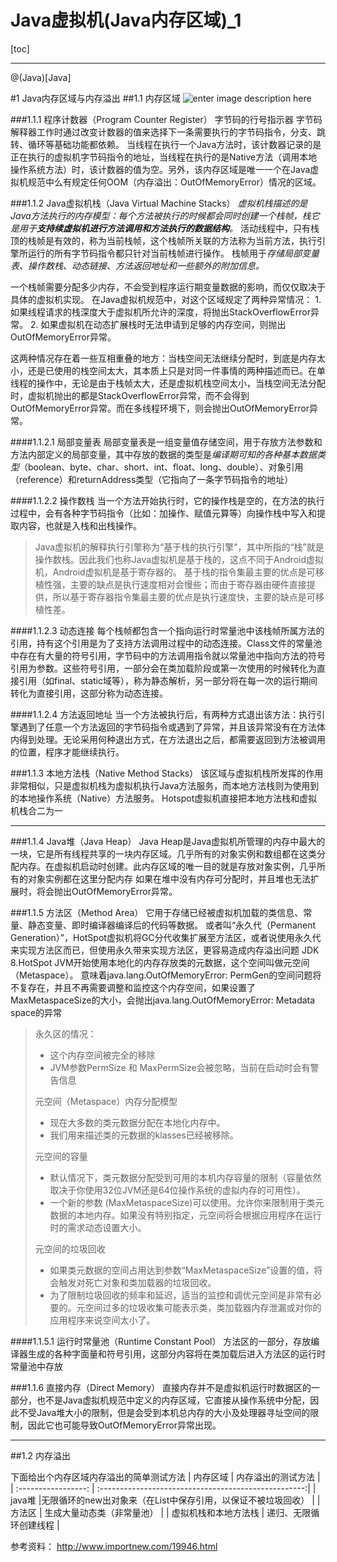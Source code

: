 # Java虚拟机(Java内存区域)_1

[toc]

---
@(Java)[Java]

#1 Java内存区域与内存溢出
##1.1 内存区域
![enter image description here](https://en.wikipedia.org/wiki/File:JvmSpec7.png)

###1.1.1 程序计数器（Program Counter Register）
字节码的行号指示器
字节码解释器工作时通过改变计数器的值来选择下一条需要执行的字节码指令，分支、跳转、循环等基础功能都依赖。
当线程在执行一个Java方法时，该计数器记录的是正在执行的虚拟机字节码指令的地址，当线程在执行的是Native方法（调用本地操作系统方法）时，该计数器的值为空。另外，该内存区域是唯一一个在Java虚拟机规范中么有规定任何OOM（内存溢出：OutOfMemoryError）情况的区域。

###1.1.2 Java虚拟机栈（Java Virtual Machine Stacks）
*虚拟机栈描述的是Java方法执行的内存模型：每个方法被执行的时候都会同时创建一个栈帧，栈它是用于**支持续虚拟机进行方法调用和方法执行的数据结构**。*
活动线程中，只有栈顶的栈帧是有效的，称为当前栈帧，这个栈帧所关联的方法称为当前方法，执行引擎所运行的所有字节码指令都只针对当前栈帧进行操作。
栈帧用于*存储局部变量表、操作数栈、动态链接、方法返回地址和一些额外的附加信息。*

一个栈帧需要分配多少内存，不会受到程序运行期变量数据的影响，而仅仅取决于具体的虚拟机实现。
在Java虚拟机规范中，对这个区域规定了两种异常情况：
	1. 如果线程请求的栈深度大于虚拟机所允许的深度，将抛出StackOverflowError异常。
	2. 如果虚拟机在动态扩展栈时无法申请到足够的内存空间，则抛出OutOfMemoryError异常。

这两种情况存在着一些互相重叠的地方：当栈空间无法继续分配时，到底是内存太小，还是已使用的栈空间太大，其本质上只是对同一件事情的两种描述而已。在单线程的操作中，无论是由于栈帧太大，还是虚拟机栈空间太小，当栈空间无法分配时，虚拟机抛出的都是StackOverflowError异常，而不会得到OutOfMemoryError异常。而在多线程环境下，则会抛出OutOfMemoryError异常。

####1.1.2.1 局部变量表
局部变量表是一组变量值存储空间，用于存放方法参数和方法内部定义的局部变量，其中存放的数据的类型是*编译期可知的各种基本数据类型*（boolean、byte、char、short、int、float、long、double）、对象引用（reference）和returnAddress类型（它指向了一条字节码指令的地址）

####1.1.2.2 操作数栈
当一个方法开始执行时，它的操作栈是空的，在方法的执行过程中，会有各种字节码指令（比如：加操作、赋值元算等）向操作栈中写入和提取内容，也就是入栈和出栈操作。
> Java虚拟机的解释执行引擎称为“基于栈的执行引擎”，其中所指的“栈”就是操作数栈。因此我们也称Java虚拟机是基于栈的，这点不同于Android虚拟机，Android虚拟机是基于寄存器的。
> 基于栈的指令集最主要的优点是可移植性强，主要的缺点是执行速度相对会慢些；而由于寄存器由硬件直接提供，所以基于寄存器指令集最主要的优点是执行速度快，主要的缺点是可移植性差。

####1.1.2.3 动态连接
每个栈帧都包含一个指向运行时常量池中该栈帧所属方法的引用，持有这个引用是为了支持方法调用过程中的动态连接。Class文件的常量池中存在有大量的符号引用，字节码中的方法调用指令就以常量池中指向方法的符号引用为参数。这些符号引用，一部分会在类加载阶段或第一次使用的时候转化为直接引用（如final、static域等），称为静态解析，另一部分将在每一次的运行期间转化为直接引用，这部分称为动态连接。

####1.1.2.4 方法返回地址
当一个方法被执行后，有两种方式退出该方法：执行引擎遇到了任意一个方法返回的字节码指令或遇到了异常，并且该异常没有在方法体内得到处理。无论采用何种退出方式，在方法退出之后，都需要返回到方法被调用的位置，程序才能继续执行。

###1.1.3 本地方法栈（Native Method Stacks）
该区域与虚拟机栈所发挥的作用非常相似，只是虚拟机栈为虚拟机执行Java方法服务，而本地方法栈则为使用到的本地操作系统（Native）方法服务。
Hotspot虚拟机直接把本地方法栈和虚拟机栈合二为一

---
###1.1.4 Java堆（Java Heap）
Java Heap是Java虚拟机所管理的内存中最大的一块，它是所有线程共享的一块内存区域。几乎所有的对象实例和数组都在这类分配内存。在虚拟机启动时创建。此内存区域的唯一目的就是存放对象实例，几乎所有的对象实例都在这里分配内存
如果在堆中没有内存可分配时，并且堆也无法扩展时，将会抛出OutOfMemoryError异常。

###1.1.5 方法区（Method Area）
它用于存储已经被虚拟机加载的类信息、常量、静态变量、即时编译器编译后的代码等数据。
或者叫“永久代（Permanent Generation）”，HotSpot虚拟机将GC分代收集扩展至方法区，或者说使用永久代来实现方法区而已，但使用永久带来实现方法区，更容易造成内存溢出问题
JDK 8.HotSpot JVM开始使用本地化的内存存放类的元数据，这个空间叫做元空间（Metaspace）。
意味着java.lang.OutOfMemoryError: PermGen的空间问题将不复存在，并且不再需要调整和监控这个内存空间，如果设置了MaxMetaspaceSize的大小，会抛出java.lang.OutOfMemoryError: Metadata space的异常

> 永久区的情况：
>	- 这个内存空间被完全的移除 
>  - JVM参数PermSize 和 MaxPermSize会被忽略，当前在启动时会有警告信息 
>  
> 元空间（Metaspace）内存分配模型
>  - 现在大多数的类元数据分配在本地化内存中。
>  - 我们用来描述类的元数据的klasses已经被移除。 
>
> 元空间的容量
>  - 默认情况下，类元数据分配受到可用的本机内存容量的限制（容量依然取决于你使用32位JVM还是64位操作系统的虚拟内存的可用性）。 
>  - 一个新的参数 (MaxMetaspaceSize)可以使用。允许你来限制用于类元数据的本地内存。如果没有特别指定，元空间将会根据应用程序在运行时的需求动态设置大小。 
>
> 元空间的垃圾回收
>  - 如果类元数据的空间占用达到参数“MaxMetaspaceSize”设置的值，将会触发对死亡对象和类加载器的垃圾回收。 
>  - 为了限制垃圾回收的频率和延迟，适当的监控和调优元空间是非常有必要的。元空间过多的垃圾收集可能表示类，类加载器内存泄漏或对你的应用程序来说空间太小了。

####1.1.5.1 运行时常量池（Runtime Constant Pool）
方法区的一部分，存放编译器生成的各种字面量和符号引用，这部分内容将在类加载后进入方法区的运行时常量池中存放

###1.1.6 直接内存（Direct Memory）
直接内存并不是虚拟机运行时数据区的一部分，也不是Java虚拟机规范中定义的内存区域，它直接从操作系统中分配，因此不受Java堆大小的限制，但是会受到本机总内存的大小及处理器寻址空间的限制，因此它也可能导致OutOfMemoryError异常出现。

---
##1.2 内存溢出

下面给出个内存区域内存溢出的简单测试方法
| 内存区域              |    内存溢出的测试方法                                  |
| :-----------------: | :---------------------------------------------------:|
| java堆               |无限循环的new出对象来（在List中保存引用，以保证不被垃圾回收） |
| 方法区               |   生成大量动态类（非常量池）								|
| 虚拟机栈和本地方法栈    |   递归、无限循环创建线程							    |



参考资料：
http://www.importnew.com/19946.html
